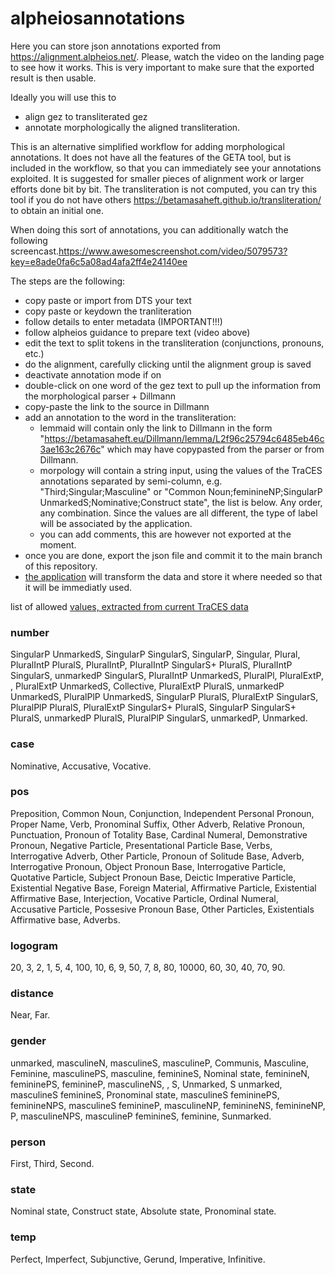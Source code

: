 # alpheiosannotations
Here you can store json annotations exported from https://alignment.alpheios.net/. 
Please, watch the video on the landing page to see how it works. This is very important to make sure that the exported result is then usable.

Ideally you will use this to 
- align gez to transliterated gez
- annotate morphologically the aligned transliteration.

This is an alternative simplified workflow for adding morphological annotations. It does not have all the features of the GETA tool, but is included in the workflow, so that you can immediately see your annotations exploited. It is suggested for smaller pieces of alignment work or larger efforts done bit by bit.
The transliteration is not computed, you can try this tool if you do not have others https://betamasaheft.github.io/transliteration/ to obtain an initial one.

When doing this sort of annotations, you can additionally watch the following screencast.https://www.awesomescreenshot.com/video/5079573?key=e8ade0fa6c5a08ad4afa2ff4e24140ee

The steps are the following:
- copy paste or import from DTS your text
- copy paste or keydown the tranliteration
- follow details to enter metadata (IMPORTANT!!!) 
- follow alpheios guidance to prepare text (video above)
- edit the text to split tokens in the transliteration (conjunctions, pronouns, etc.)
- do the alignment, carefully clicking until the alignment group is saved
- deactivate annotation mode if on
- double-click on one word of the gez text to pull up the information from the morphological parser + Dillmann
- copy-paste the link to the source in Dillmann
- add an annotation to the word in the transliteration: 
    - lemmaid will contain only the link to Dillmann in the form "https://betamasaheft.eu/Dillmann/lemma/L2f96c25794c6485eb46c3ae163c2676c" which may have copypasted from the parser or from Dillmann.
    - morpology will contain a string input, using the values of the TraCES annotations separated by semi-column, e.g. "Third;Singular;Masculine" or "Common Noun;feminineNP;SingularP UnmarkedS;Nominative;Construct state", the list is below. Any order, any combination. Since the values are all different, the type of label will be associated by the application.
    - you can add comments, this are however not exported at the moment.
- once you are done, export the json file and commit it to the main branch of this repository. 
- [the application](https://github.com/BetaMasaheft/alpheios2fs) will transform the data and store it where needed so that it will be immediatly used.

list of allowed [values, extracted from current TraCES data](https://github.com/BetaMasaheft/alpheios2fs/blob/main/alpheiosannotations/tracesValues.xml) 

### number
SingularP UnmarkedS, SingularP SingularS, SingularP, Singular, Plural, PluralIntP PluralS, PluralIntP, PluralIntP SingularS+ PluralS, PluralIntP SingularS, unmarkedP SingularS, PluralIntP UnmarkedS, PluralPl, PluralExtP, , PluralExtP UnmarkedS, Collective, PluralExtP PluralS, unmarkedP UnmarkedS, PluralPlP UnmarkedS, SingularP PluralS, PluralExtP SingularS, PluralPlP PluralS, PluralExtP SingularS+ PluralS, SingularP SingularS+ PluralS, unmarkedP PluralS, PluralPlP SingularS, unmarkedP, Unmarked.

### case
Nominative, Accusative, Vocative.

### pos 
Preposition, Common Noun, Conjunction, Independent Personal Pronoun, Proper Name, Verb, Pronominal Suffix, Other Adverb, Relative Pronoun, Punctuation, Pronoun of Totality Base, Cardinal Numeral, Demonstrative Pronoun, Negative Particle, Presentational Particle Base, Verbs, Interrogative Adverb, Other Particle, Pronoun of Solitude Base, Adverb, Interrogative Pronoun, Object Pronoun Base, Interrogative Particle, Quotative Particle, Subject Pronoun Base, Deictic Imperative Particle, Existential Negative Base, Foreign Material, Affirmative Particle, Existential Affirmative Base, Interjection, Vocative Particle, Ordinal Numeral, Accusative Particle, Possesive Pronoun Base, Other Particles, Existentials Affirmative base, Adverbs.

### logogram
20, 3, 2, 1, 5, 4, 100, 10, 6, 9, 50, 7, 8, 80, 10000, 60, 30, 40, 70, 90.

### distance
Near, Far.

### gender
unmarked, masculineN, masculineS, masculineP, Communis, Masculine, Feminine, masculinePS, masculine, feminineS, Nominal state, feminineN, femininePS, feminineP, masculineNS, , S, Unmarked, S unmarked, masculineS feminineS, Pronominal state, masculineS femininePS, feminineNPS, masculineS feminineP, masculineNP, feminineNS, feminineNP, P, masculineNPS, masculineP feminineS, feminine, Sunmarked.

### person
First, Third, Second.

### state
Nominal state, Construct state, Absolute state, Pronominal state.

### temp
Perfect, Imperfect, Subjunctive, Gerund, Imperative, Infinitive.
